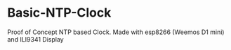 # Basic-NTP-Clock
Proof of Concept NTP based Clock. Made with esp8266 (Weemos D1 mini) and ILI9341 Display
